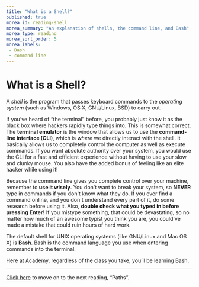 ```yaml
---
title: "What is a Shell?"
published: true
morea_id: reading-shell
morea_summary: "An explanation of shells, the command line, and Bash"
morea_type: reading
morea_sort_order: 5
morea_labels:
 - Bash
 - command line
---
```


# What is a Shell?

A _shell_ is the program that passes keyboard commands to the _operating system_ (such as Windows, OS X, GNU/Linux, BSD) to carry out.

If you’ve heard of “the terminal” before, you probably just know it as the black box where hackers rapidly type things into. This is somewhat correct. The **terminal emulator** is the window that allows us to use the **command-line interface (CLI)**, which is _where_ we directly interact with the shell. It basically allows us to completely control the computer as well as execute commands. If you want absolute authority over your system, you would use the CLI for a fast and efficient experience without having to use your slow and clunky mouse. You also have the added bonus of feeling like an elite hacker while using it!

Because the command line gives you complete control over your machine, remember to **use it wisely**. You don't want to break your system, so **NEVER** type in commands if you don't know what they do. If you ever find a command online, and you don't understand every part of it, do some research before using it. Also, **double check what you typed in before pressing Enter!** If you mistype something, that could be devastating, so no matter how much of an awesome typist you think you are, you could've made a mistake that could ruin hours of hard work.

The default shell for UNIX operating systems (like GNU/Linux and Mac OS X) is **Bash**. Bash is the command language you use when entering commands into the terminal.

Here at Academy, regardless of the class you take, you’ll be learning Bash.

---

[Click here](https://junior-devleague.github.io/JDLA-GNU-Linux-and-Python/morea/2_Intro_to_Command_Line/reading-paths.html) to move on to the next reading, “Paths”.

<br>
